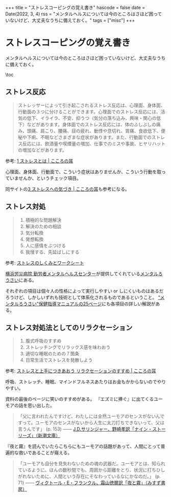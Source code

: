 +++
title = "ストレスコーピングの覚え書き"
hascode = false
date = Date(2022, 3, 4)
rss = "メンタルヘルスについては今のところはさほど困っていないけど、大丈夫なうちに備えておく。"
tags = ["misc"]
+++

# ストレスコーピングの覚え書き

メンタルヘルスについては今のところはさほど困っていないけど、大丈夫なうちに備えておく。

\toc

## ストレス反応

> ストレッサーによって引き起こされるストレス反応は、心理面、身体面、行動面の３つに分けることができます。心理面でのストレス反応には、活気の低下、イライラ、不安、抑うつ（気分の落ち込み、興味・関心の低下）などがあります。身体面でのストレス反応には、体のふしぶしの痛み、頭痛、肩こり、腰痛、目の疲れ、動悸や息切れ、胃痛、食欲低下、便秘や下痢、不眠などさまざまな症状があります。また、行動面でのストレス反応には、飲酒量や喫煙量の増加、仕事でのミスや事故、ヒヤリハットの増加などがあります。

参考: [1 ストレスとは | こころの耳](https://kokoro.mhlw.go.jp/nowhow/nh001/)

心理面、身体面、行動面で、こういう症状はありませんか、こういう行動を取っていませんか、というチェック項目。

同サイトの[3 ストレスへの気づき | こころの耳](https://kokoro.mhlw.go.jp/nowhow/nh003/)も参考になる。


## ストレス対処

> 1. 積極的な問題解決
> 1. 解決のための相談
> 1. 気分転換
> 1. 発想転換
> 1. 人に感情をぶつける
> 1. 我慢する、先延ばしにする

参考: [ストレスのしくみとワークシート](https://yokohamah.johas.go.jp/medical/mhc/img/mental_rousai_sheet.pdf#page=3)

[横浜労災病院 勤労者メンタルヘルスセンター](https://yokohamah.johas.go.jp/medical/mhc/index.html)が提供してくれている[メンタルろうさい](https://yokohamah.johas.go.jp/medical/mhc/mentalrosai.html)にある。

それぞれの項目は個々人の性格によって実行しやすい or しにくいものはあるだろうけど、しかしいずれも技術として体系化されるものであるということ。
[“メンタルろうさい”保健指導マニュアルの25ページ](https://yokohamah.johas.go.jp/medical/mhc/img/mental_rousai_manual.pdf#page=25)にも各項目の詳しい解説がある。

## ストレス対処法としてのリラクセーション

> 1. 腹式呼吸のすすめ
> 1. ストレッチングでリラックス感を味わおう
> 1. 適切な睡眠のための７箇条
> 1. 日常生活でストレスを発散しよう

参考: [ストレスと上手につきあおう リラクセーションのすすめ | こころの耳](https://kokoro.mhlw.go.jp/video/files/slide_yamaguchi.pdf)

呼吸、ストレッチ、睡眠、マインドフルネスあたりはお金もかからないのでやりやすい。

資料の最後のページに笑いのすすめがある。
『エズミに捧ぐ』に出てくるユーモアの話を思い出した。

> 「父に言われたんですけど、わたしには全然ユーモアのセンスがないんですって。ユーモアのセンスがないから人生に太刀打ちできないって、父は言うんです」
> (p. 153)
> ―― [J.D.サリンジャー、野崎孝訳「ナイン・ストーリーズ」（新潮文庫）](https://www.shinchosha.co.jp/book/205701/)

『夜と霧』を読んでいたらこちらにもユーモアの話題があって、人間にとって普遍的な救いであることが窺える。

> 「ユーモアも自分を見失わないための魂の武器だ。ユーモアとは、知られているように、ほんの数秒間でも、周囲から距離をとり、状況に打ちひしがれないために、人間という存在にそなわっているなにかなのだ。」
> (p. 71)
> ―― [ヴィクトール・E・フランクル、霜山徳爾訳「夜と霧」（みすず書房）](https://www.msz.co.jp/book/detail/00601/)
